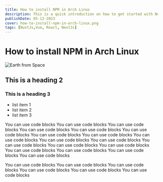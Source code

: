 ```yaml
---
title: How to install NPM in Arch Linux
description: This is a quick introduction on how to get started with Nuxt 3.
publishDate: 05-12-2023
cover: how-to-install-npm-in-arch-linux.png
tags: [NuxtJs,Vue, React, NextJs]
---
```


# How to install NPM in Arch Linux

![Earth from Space](/images/blog/how-to-install-npm-in-arch-linux.png)

## This is a heading 2

### This is a heading 3

- list item 1
- list item 2
- list item 3

You can use code blocks You can use code blocks You can use code blocks You can use code blocks You can use code blocks You can use code blocks
You can use code blocks You can use code blocks You can use code blocks You can use code blocks You can use code blocks You can use code blocks
You can use code blocks You can use code blocks You can use code blocks You can use code blocks You can use code blocks You can use code blocks

You can use code blocks You can use code blocks You can use code blocks You can use code blocks You can use code blocks You can use code blocks